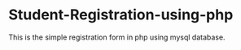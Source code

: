 # Student-Registration-using-php
This is the simple registration form in php using mysql database.




